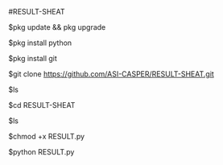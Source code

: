 #RESULT-SHEAT

$pkg update && pkg upgrade

$pkg install python

$pkg install git

$git clone https://github.com/ASI-CASPER/RESULT-SHEAT.git

$ls

$cd RESULT-SHEAT

$ls

$chmod +x RESULT.py

$python RESULT.py
